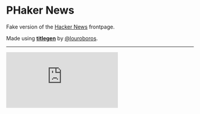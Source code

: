 # PHaker News

Fake version of the [Hacker News](http://news.ycombinator.com) frontpage.

Made using [**titlegen**](http://github.com/namuol/titlegen) by [@louroboros](http://twitter.com/louroboros).

----

[![Analytics](https://ga-beacon.appspot.com/UA-33247419-2/phaker-news/README.md)](https://github.com/igrigorik/ga-beacon)
